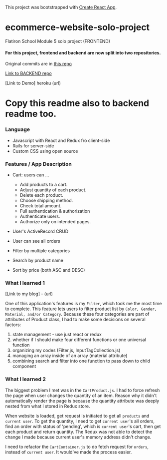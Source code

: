 This project was bootstrapped with [Create React App](https://github.com/facebook/create-react-app).

# ecommerce-website-solo-project

Flatiron School Module 5 solo project (FRONTEND)

#### For this project, frontend and backend are now split into two repositories.

Original commits are in [this repo](https://github.com/stomg7969/ecommerce-website-solo-project)

[Link to BACKEND repo](https://github.com/stomg7969/ecommerce-solo-project-backend)

[Link to Demo] heroku (url)

# Copy this readme also to backend readme too.

### Language

- Javascript with React and Redux fro client-side
- Rails for server-side
- Custom CSS using open source

### Features / App Description

- Cart: users can ...

  - Add products to a cart.
  - Adjust quantity of each product.
  - Delete each product.
  - Choose shipping method.
  - Check total amount.

  * Full authentication & authorization

  - Authenticate users.
  - Authorize only on intended pages.

- User's ActiveRecord CRUD

- User can see all orders

- Filter by multiple categories

- Search by product name

- Sort by price (both ASC and DESC)

### What I learned 1

[Link to my blog] - (url)

One of this application's features is my `Filter`, which took me the most time to complete. This feature lets users to filter product list by `Color, Gender, Material, and/or Category`. Because these four categories are part of attributes of Product class, I had to make some decisions on several factors:

1. state management - use just react or redux
2. whether if I should make four different functions or one universal function
3. organizing my codes (Filter.js, InputTagCollection.js)
4. managing an array inside of an array (material attribute)
5. combining search and filter into one function to pass down to child component

### What I learned 2

The biggest problem I met was in the `CartProduct.js`. I had to force refresh the page when user changes the quantity of an item. Reason why it didn't automatically render the page is because the quantity attribute was deeply nested from what I stored in Redux store.

When website is loaded, get request is initiated to get all `products` and `current user`. To get the quantity, I need to get `current user`'s all orders, find an order with status of 'pending', which is `current user`'s cart, then get each product and return quantity. The Redux was not able to detect the change I made because current user's memory address didn't change.

I need to refactor the `CartContainer.js` to do fetch request for `orders`, instead of `current user`. It would've made the process easier.
